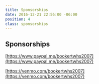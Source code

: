 ```yaml
---
title: Sponsorships
date: 2016-12-21 22:56:00 -06:00
position: 4
class: sponsorships
---
```


## Sponsorships

[https://www.paypal.me/bookertwhs2007](https://www.paypal.me/bookertwhs2007)

[https://venmo.com/bookertwhs2007](https://venmo.com/bookertwhs2007)